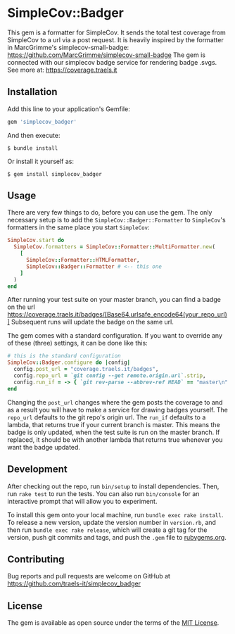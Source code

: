 # SimpleCov::Badger
This gem is a formatter for SimpleCov. It sends the total test coverage from SimpleCov to a url via a post request.
It is heavily inspired by the formatter in MarcGrimme's simplecov-small-badge: https://github.com/MarcGrimme/simplecov-small-badge
The gem is connected with our simplecov badge service for rendering badge .svgs. See more at: https://coverage.traels.it

## Installation

Add this line to your application's Gemfile:

```ruby
gem 'simplecov_badger'
```

And then execute:

    $ bundle install

Or install it yourself as:

    $ gem install simplecov_badger

## Usage

There are very few things to do, before you can use the gem. The only necessary setup is to add the `SimpleCov::Badger::Formatter` to `SimpleCov`'s formatters in the same place you start `SimpleCov`:

```ruby
SimpleCov.start do
  SimpleCov.formatters = SimpleCov::Formatter::MultiFormatter.new(
    [
      SimpleCov::Formatter::HTMLFormatter,
      SimpleCov::Badger::Formatter # <-- this one
    ]
  )
end
```

After running your test suite on your master branch, you can find a badge on the url https://coverage.traels.it/badges/[Base64.urlsafe_encode64(your_repo_url)]
Subsequent runs will update the badge on the same url.

The gem comes with a standard configuration. If you want to override any of these (three) settings, it can be done like this:

```ruby
# this is the standard configuration
SimpleCov::Badger.configure do |config|
  config.post_url = "coverage.traels.it/badges",
  config.repo_url = `git config --get remote.origin.url`.strip,
  config.run_if = -> { `git rev-parse --abbrev-ref HEAD` == "master\n" }
end
```
Changing the `post_url` changes where the gem posts the coverage to and as a result you will have to make a service for drawing badges yourself.
The `repo_url` defaults to the git repo's origin url.
The `run_if` defaults to a lambda, that returns true if your current branch is master. This means the badge is only updated, when the test suite is run on the master branch. If replaced, it should be with another lambda that returns true whenever you want the badge updated.

## Development

After checking out the repo, run `bin/setup` to install dependencies. Then, run `rake test` to run the tests. You can also run `bin/console` for an interactive prompt that will allow you to experiment.

To install this gem onto your local machine, run `bundle exec rake install`. To release a new version, update the version number in `version.rb`, and then run `bundle exec rake release`, which will create a git tag for the version, push git commits and tags, and push the `.gem` file to [rubygems.org](https://rubygems.org).

## Contributing

Bug reports and pull requests are welcome on GitHub at https://github.com/traels-it/simplecov_badger


## License

The gem is available as open source under the terms of the [MIT License](https://opensource.org/licenses/MIT).

